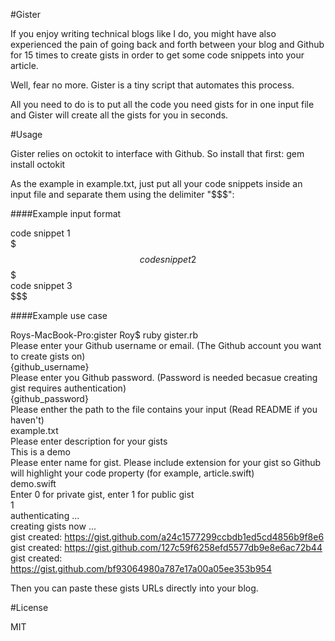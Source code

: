 #Gister

If you enjoy writing technical blogs like I do, you might have also experienced the pain of going back and forth between your blog and Github for 15 times to create gists in order to get some code snippets into your article. 

Well, fear no more. Gister is a tiny script that automates this process.

All you need to do is to put all the code you need gists for in one input file and Gister will create all the gists for you in seconds.

#Usage

Gister relies on octokit to interface with Github. So install that first: 
gem install octokit

As the example in example.txt, just put all your code snippets inside an input file and separate them using the delimiter "$$$":

####Example input format

code snippet 1  
$$$  
code snippet 2  
$$$  
code snippet 3  
$$$  

####Example use case

Roys-MacBook-Pro:gister Roy$ ruby gister.rb  
Please enter your Github username or email. (The Github account you want to create gists on)   
{github_username}  
Please enter you Github password. (Password is needed becasue creating gist requires authentication)  
{github_password}  
Please enther the path to the file contains your input (Read README if you haven't)  
example.txt  
Please enter description for your gists  
This is a demo  
Please enter name for gist. Please include extension for your gist so Github will highlight your code property (for
example, article.swift)  
demo.swift  
Enter 0 for private gist, enter 1 for public gist  
1  
authenticating ...  
creating gists now ...  
gist created: https://gist.github.com/a24c1577299ccbdb1ed5cd4856b9f8e6  
gist created: https://gist.github.com/127c59f6258efd5577db9e8e6ac72b44  
gist created: https://gist.github.com/bf93064980a787e17a00a05ee353b954  

Then you can paste these gists URLs directly into your blog.  

#License

MIT
